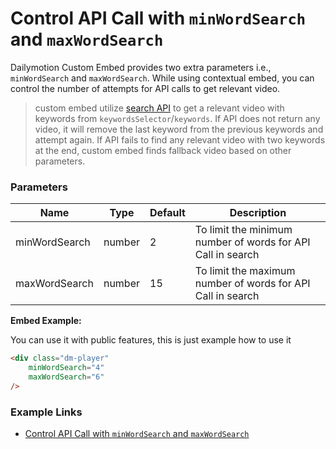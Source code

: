 # Control API Call with `minWordSearch` and `maxWordSearch`

Dailymotion Custom Embed provides two extra parameters i.e., `minWordSearch` and `maxWordSearch`. While using contextual embed, you can control the number of attempts for API calls to get relevant video.
> custom embed utilize [search API](https://developer.dailymotion.com/api/#video-search-filter) to get a relevant video with keywords from `keywordsSelector`/`keywords`. If API does not return any video, it will remove the last keyword from the previous keywords and attempt again. If API fails to find any relevant video with two keywords at the end, custom embed finds fallback video based on other parameters.


### Parameters

| Name | Type | Default | Description |
| --- | --- | --- | --- |
| minWordSearch | number | 2 | To limit the minimum number of words for API Call in search |
| maxWordSearch | number | 15 | To limit the maximum number of words for API Call in search |

**Embed Example:**

You can use it with public features, this is just example how to use it 
```html
<div class="dm-player"
	minWordSearch="4"
	maxWordSearch="6"
/>
```

### Example Links
- [Control API Call with `minWordSearch` and `maxWordSearch`](https://dmvs-apac.github.io/custom-embed-v2/examples/api_call_control/)
